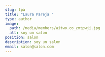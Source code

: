 ```yaml
---
slug: lpa
title: "Laura Pareja "
type: author
image:
  path: /media/members/aitwo.co_zmtpwji.jpg
  alt: soy un salon
position: salon
description: s﻿oy un salon
email: salon@salon.com
---
```


